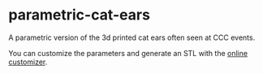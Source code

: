 # parametric-cat-ears

A parametric version of the 3d printed cat ears often seen at CCC events.

You can customize the parameters and generate an STL with the [online customizer](https://custom.wirs.ing/?src=https://raw.githubusercontent.com/zebreus/parametric-cat-ears/refs/heads/main/cat-ears.scad).
